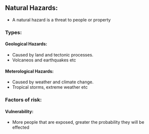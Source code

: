 ## Natural Hazards:
* A natural hazard is a threat to people or property
### Types:


#### Geological Hazards:
* Caused by land and tectonic processes.
* Volcaneos and earthquakes etc

#### Meterological Hazards:
* Caused by weather and climate change.
* Tropical storms, extreme weather etc

### Factors of risk:

#### Vulnerability:
* More people that are exposed, greater the probability they will be effected

